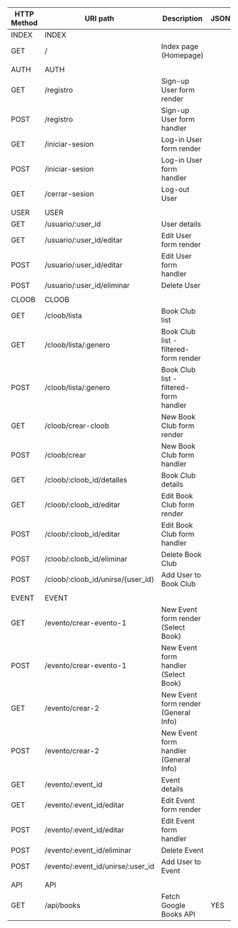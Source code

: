 | HTTP Method | URI path                          | Description                            | JSON |
|-------------|-----------------------------------|----------------------------------------|------|
| INDEX       | INDEX                             |                                        |      |
| GET         | /                                 | Index page (Homepage)                  |      |
|             |                                   |                                        |      |
| AUTH        | AUTH                              |                                        |      |
| GET         | /registro                         | Sign-up User form render               |      |
| POST        | /registro                         | Sign-up User form handler              |      |
| GET         | /iniciar-sesion                   | Log-in User form render                |      |
| POST        | /iniciar-sesion                   | Log-in User form handler               |      |
| GET         | /cerrar-sesion                    | Log-out User                           |      |
|             |                                   |                                        |      |
| USER        | USER                              |                                        |      |
| GET         | /usuario/:user_id                 | User details                           |      |
| GET         | /usuario/:user_id/editar          | Edit User form render                  |      |
| POST        | /usuario/:user_id/editar          | Edit User form handler                 |      |
| POST        | /usuario/:user_id/eliminar        | Delete User                            |      |
|             |                                   |                                        |      |
| CLOOB       | CLOOB                             |                                        |      |
| GET         | /cloob/lista                      | Book Club list                         |      |
| GET         | /cloob/lista/:genero              | Book Club list -filtered- form render  |      |
| POST        | /cloob/lista/:genero              | Book Club list -filtered- form handler |      |
| GET         | /cloob/crear-cloob                     | New Book Club form render              |      |
| POST        | /cloob/crear                      | New Book Club form handler             |      |
| GET         | /cloob/:cloob_id/detalles                  | Book Club details                      |      |
| GET         | /cloob/:cloob_id/editar           | Edit Book Club form render             |      |
| POST        | /cloob/:cloob_id/editar           | Edit Book Club form handler            |      |
| POST        | /cloob/:cloob_id/eliminar         | Delete Book Club                       |      |
| POST        | /cloob/:cloob_id/unirse/{user_id} | Add User to Book Club                  |      |
|             |                                   |                                        |      |
| EVENT       | EVENT                             |                                        |      |
| GET         | /evento/crear-evento-1                   | New Event form render (Select Book)    |      |
| POST        | /evento/crear-evento-1                   | New Event form handler (Select Book)   |      |
| GET         | /evento/crear-2                   | New Event form render (General Info)   |      |
| POST        | /evento/crear-2                   | New Event form handler (General Info)  |      |
| GET         | /evento/:event_id                 | Event details                          |      |
| GET         | /evento/:event_id/editar          | Edit Event form render                 |      |
| POST        | /evento/:event_id/editar          | Edit Event form handler                |      |
| POST        | /evento/:event_id/eliminar        | Delete Event                           |      |
| POST        | /evento/:event_id/unirse/:user_id | Add User to Event                      |      |
|             |                                   |                                        |      |
| API         | API                               |                                        |      |
| GET         | /api/books                        | Fetch Google Books API                 | YES  |